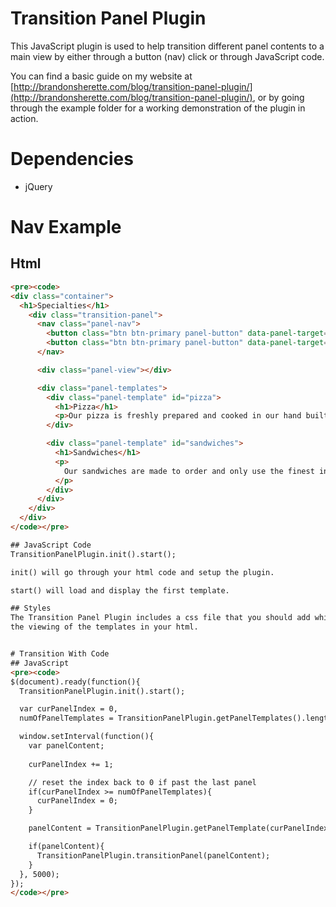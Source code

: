 # Transition Panel Plugin
This JavaScript plugin is used to help transition different panel contents to a 
main view by either through a button (nav) click or through JavaScript code.

You can find a basic guide on my website at [http://brandonsherette.com/blog/transition-panel-plugin/](http://brandonsherette.com/blog/transition-panel-plugin/), or 
by going through the example folder for a working demonstration of the plugin in action.

# Dependencies
* jQuery

# Nav Example

## Html
```html
<pre><code>
<div class="container">
  <h1>Specialties</h1>
    <div class="transition-panel">
      <nav class="panel-nav">
        <button class="btn btn-primary panel-button" data-panel-target="pizza">Pizza</button>
        <button class="btn btn-primary panel-button" data-panel-target="sandwiches">Sandwiches</button>
      </nav>

      <div class="panel-view"></div>

      <div class="panel-templates">
        <div class="panel-template" id="pizza">
          <h1>Pizza</h1>
          <p>Our pizza is freshly prepared and cooked in our hand built brick fire oven!
        </div>

        <div class="panel-template" id="sandwiches">
          <h1>Sandwiches</h1>
          <p>
            Our sandwiches are made to order and only use the finest ingredients.
          </p>
        </div>
      </div>
    </div>
  </div>
</code></pre>

## JavaScript Code
TransitionPanelPlugin.init().start();

init() will go through your html code and setup the plugin.

start() will load and display the first template.

## Styles
The Transition Panel Plugin includes a css file that you should add which will disable 
the viewing of the templates in your html.


# Transition With Code
## JavaScript
<pre><code>
$(document).ready(function(){
  TransitionPanelPlugin.init().start();

  var curPanelIndex = 0,
  numOfPanelTemplates = TransitionPanelPlugin.getPanelTemplates().length;

  window.setInterval(function(){
    var panelContent;
          
    curPanelIndex += 1;

    // reset the index back to 0 if past the last panel
    if(curPanelIndex >= numOfPanelTemplates){
      curPanelIndex = 0;
    }

    panelContent = TransitionPanelPlugin.getPanelTemplate(curPanelIndex);

    if(panelContent){
      TransitionPanelPlugin.transitionPanel(panelContent);
    }
  }, 5000);
});
</code></pre>